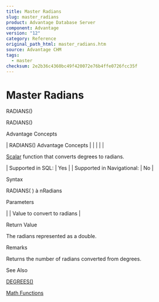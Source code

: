 ```yaml
---
title: Master Radians
slug: master_radians
product: Advantage Database Server
component: Advantage
version: "12"
category: Reference
original_path_html: master_radians.htm
source: Advantage CHM
tags:
  - master
checksum: 2e2b36c4360bc49f420072e76b4ffe0726fcc35f
---
```


# Master Radians

RADIANS()

RADIANS()

Advantage Concepts

| RADIANS()  Advantage Concepts |  |  |  |  |

[Scalar](master_supported_scalar_functions.md) function that converts degrees to radians.

| Supported in SQL: | Yes |
| Supported in Navigational: | No |

Syntax

RADIANS( <nDegrees> ) à nRadians

Parameters

| <nDegrees> | Value to convert to radians |

Return Value

The radians represented as a double.

Remarks

Returns the number of radians converted from degrees.

See Also

[DEGREES()](master_degrees.md)

[Math Functions](master_math_functions.md)
